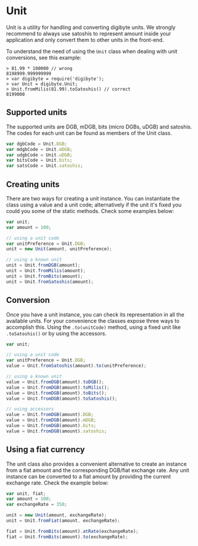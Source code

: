 # Unit
Unit is a utility for handling and converting digibyte units. We strongly recommend to always use satoshis to represent amount inside your application and only convert them to other units in the front-end.

To understand the need of using the `Unit` class when dealing with unit conversions, see this example:

```
> 81.99 * 100000 // wrong
8198999.999999999
> var digibyte = require('digibyte');
> var Unit = digibyte.Unit;
> Unit.fromMilis(81.99).toSatoshis() // correct
8199000
```

## Supported units
The supported units are DGB, mDGB, bits (micro DGBs, uDGB) and satoshis. The codes for each unit can be found as members of the Unit class.

```javascript
var dgbCode = Unit.DGB;
var mdgbCode = Unit.mDGB;
var udgbCode = Unit.uDGB;
var bitsCode = Unit.bits;
var satsCode = Unit.satoshis;
```

## Creating units
There are two ways for creating a unit instance. You can instantiate the class using a value and a unit code; alternatively if the unit it's fixed you could you some of the static methods. Check some examples below:

```javascript
var unit;
var amount = 100;

// using a unit code
var unitPreference = Unit.DGB;
unit = new Unit(amount, unitPreference);

// using a known unit
unit = Unit.fromDGB(amount);
unit = Unit.fromMilis(amount);
unit = Unit.fromBits(amount);
unit = Unit.fromSatoshis(amount);
```

## Conversion
Once you have a unit instance, you can check its representation in all the available units. For your convenience the classes expose three ways to accomplish this. Using the `.to(unitCode)` method, using a fixed unit like `.toSatoshis()` or by using the accessors.

```javascript
var unit;

// using a unit code
var unitPreference = Unit.DGB;
value = Unit.fromSatoshis(amount).to(unitPreference);

// using a known unit
value = Unit.fromDGB(amount).toDGB();
value = Unit.fromDGB(amount).toMilis();
value = Unit.fromDGB(amount).toBits();
value = Unit.fromDGB(amount).toSatoshis();

// using accessors
value = Unit.fromDGB(amount).DGB;
value = Unit.fromDGB(amount).mDGB;
value = Unit.fromDGB(amount).bits;
value = Unit.fromDGB(amount).satoshis;
```

## Using a fiat currency
The unit class also provides a convenient alternative to create an instance from a fiat amount and the corresponding DGB/fiat exchange rate. Any unit instance can be converted to a fiat amount by providing the current exchange rate. Check the example below:

```javascript
var unit, fiat;
var amount = 100;
var exchangeRate = 350;

unit = new Unit(amount, exchangeRate);
unit = Unit.fromFiat(amount, exchangeRate);

fiat = Unit.fromBits(amount).atRate(exchangeRate);
fiat = Unit.fromBits(amount).to(exchangeRate);
```
